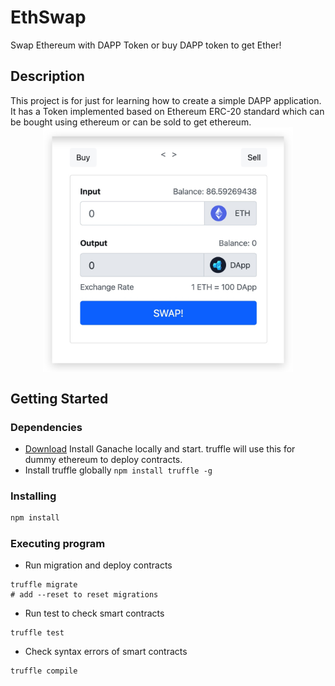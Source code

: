 # EthSwap

Swap Ethereum with DAPP Token or buy DAPP token to get Ether!

## Description

This project is for just for learning how to create a simple DAPP application. It has a Token implemented based on Ethereum ERC-20 standard which can be bought using ethereum or can be sold to get ethereum.
<img src="screenshot.jpg" alt="a" width="400" style="display: block; margin: 0 auto"/>

## Getting Started

### Dependencies

- [Download](https://trufflesuite.com/ganache/index.html) Install Ganache locally and start. truffle will use this for dummy ethereum to deploy contracts.
- Install truffle globally `npm install truffle -g`

### Installing
```sh
npm install
```

### Executing program

* Run migration and deploy contracts
```
truffle migrate 
# add --reset to reset migrations
```

* Run test to check smart contracts
```
truffle test
```

* Check syntax errors of smart contracts
```
truffle compile
```
